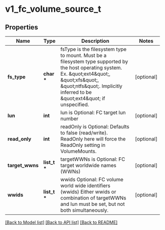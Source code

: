 # v1_fc_volume_source_t

## Properties
Name | Type | Description | Notes
------------ | ------------- | ------------- | -------------
**fs_type** | **char \*** | fsType is the filesystem type to mount. Must be a filesystem type supported by the host operating system. Ex. \&quot;ext4\&quot;, \&quot;xfs\&quot;, \&quot;ntfs\&quot;. Implicitly inferred to be \&quot;ext4\&quot; if unspecified. | [optional] 
**lun** | **int** | lun is Optional: FC target lun number | [optional] 
**read_only** | **int** | readOnly is Optional: Defaults to false (read/write). ReadOnly here will force the ReadOnly setting in VolumeMounts. | [optional] 
**target_wwns** | **list_t \*** | targetWWNs is Optional: FC target worldwide names (WWNs) | [optional] 
**wwids** | **list_t \*** | wwids Optional: FC volume world wide identifiers (wwids) Either wwids or combination of targetWWNs and lun must be set, but not both simultaneously. | [optional] 

[[Back to Model list]](../README.md#documentation-for-models) [[Back to API list]](../README.md#documentation-for-api-endpoints) [[Back to README]](../README.md)


